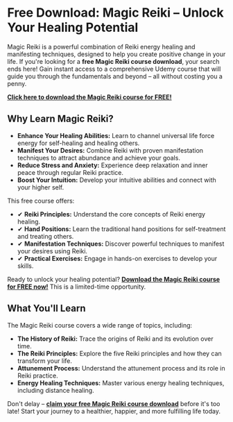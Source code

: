 # Free Download: Magic Reiki – Unlock Your Healing Potential

Magic Reiki is a powerful combination of Reiki energy healing and manifesting techniques, designed to help you create positive change in your life. If you're looking for a **free Magic Reiki course download**, your search ends here! Gain instant access to a comprehensive Udemy course that will guide you through the fundamentals and beyond – all without costing you a penny.

[**Click here to download the Magic Reiki course for FREE!**](https://udemywork.com/magic-reiki)

## Why Learn Magic Reiki?

*   **Enhance Your Healing Abilities:** Learn to channel universal life force energy for self-healing and healing others.
*   **Manifest Your Desires:** Combine Reiki with proven manifestation techniques to attract abundance and achieve your goals.
*   **Reduce Stress and Anxiety:** Experience deep relaxation and inner peace through regular Reiki practice.
*   **Boost Your Intuition:** Develop your intuitive abilities and connect with your higher self.

This free course offers:

*   ✔ **Reiki Principles:** Understand the core concepts of Reiki energy healing.
*   ✔ **Hand Positions:** Learn the traditional hand positions for self-treatment and treating others.
*   ✔ **Manifestation Techniques:** Discover powerful techniques to manifest your desires using Reiki.
*   ✔ **Practical Exercises:** Engage in hands-on exercises to develop your skills.

Ready to unlock your healing potential? [**Download the Magic Reiki course for FREE now!**](https://udemywork.com/magic-reiki) This is a limited-time opportunity.

## What You'll Learn

The Magic Reiki course covers a wide range of topics, including:

*   **The History of Reiki:** Trace the origins of Reiki and its evolution over time.
*   **The Reiki Principles:** Explore the five Reiki principles and how they can transform your life.
*   **Attunement Process:** Understand the attunement process and its role in Reiki practice.
*   **Energy Healing Techniques:** Master various energy healing techniques, including distance healing.

Don't delay – **[claim your free Magic Reiki course download](https://udemywork.com/magic-reiki)** before it's too late! Start your journey to a healthier, happier, and more fulfilling life today.
